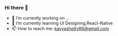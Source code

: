 ### Hi there 👋

<!--
**KAVYA1608/KAVYA1608** is a ✨ _special_ ✨ repository because its `README.md` (this file) appears on your GitHub profile.

Here are some ideas to get you started:
-->
- 🔭 I’m currently working on ...
- 🌱 I’m currently learning UI Designing,React-Native
- 📫 How to reach me: kavyashetty66@gmail.com

